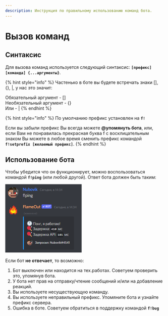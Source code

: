 ```yaml
---
description: Инструкция по правильному использованию команд бота.
---
```


# Вызов команд

## Синтаксис

Для вызова команд используется следующий синтаксис: **`[префикс][команда] {...аргументы}`**.

{% hint style="info" %}
Частенько в боте вы будете встречать знаки \[], {}, |, у нас это значит:

Обязательный аргумент - \[]\
Необязательный аргумент - {}\
Или - |
{% endhint %}

{% hint style="info" %}
По умолчанию префикс установлен на **`f!`**

Если вы забыли префикс Вы всегда можете **@упомянуть бота**, или, если Вам не понравилась прекрасная буква f с восклицательным знаком Вы можете в любое время сменить префикс командой **`f!setprefix [желаемый префикс]`**.
{% endhint %}

## Использование бота

Чтобы убедится что он функционирует, можно воспользоваться командой **`f!ping`** (или любой другой). Ответ бота должен быть таким:

![](<../.gitbook/assets/image (179).png>)

Если бот **не отвечает**, то возможно:

1. Бот выключен или находится на тех.работах. Советуем проверить это, упомянув бота.
2. У бота нет прав на отправку/чтение сообщений и/или на добавление реакций.
3. Вы используете несуществующую команду.
4. Вы используете неправильный префикс. Упомяните бота и узнайте префикс сервера.
5. Ошибка в боте. Советуем обратиться в поддержку командой **`f!bug`**
